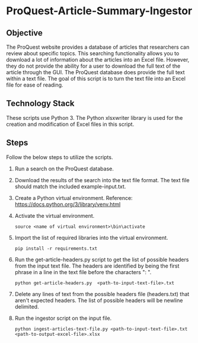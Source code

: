 # ProQuest-Article-Summary-Ingestor

## Objective
The ProQuest website provides a database of articles that researchers can review about specific topics. This searching functionality allows you to download a lot of information about the articles into an Excel file. However, they do not provide the ability for a user to download the full text of the article through the GUI. The ProQuest database does provide the full text within a text file. The goal of this script is to turn the text file into an Excel file for ease of reading.

## Technology Stack
These scripts use Python 3. The Python xlsxwriter library is used for the creation and modification of Excel files in this script.

## Steps
Follow the below steps to utilize the scripts.
1. Run a search on the ProQuest database.
2. Download the results of the search into the text file format. The text file should match the included example-input.txt.
3. Create a Python virtual environment. Reference: https://docs.python.org/3/library/venv.html
4. Activate the virtual environment.

    `source <name of virtual environment>\bin\activate`
5. Import the list of required libraries into the virtual environment.

    `pip install -r requirements.txt`
6. Run the get-article-headers.py script to get the list of possible headers from the input text file. The headers are identified by being the first phrase in a line in the text file before the characters ": ".

    `python get-article-headers.py  <path-to-input-text-file>.txt`
7. Delete any lines of text from the possible headers file (headers.txt) that aren't expected headers. The list of possible headers will be newline delimited.
8. Run the ingestor script on the input file.

    `python ingest-articles-text-file.py <path-to-input-text-file>.txt <path-to-output-excel-file>.xlsx`

